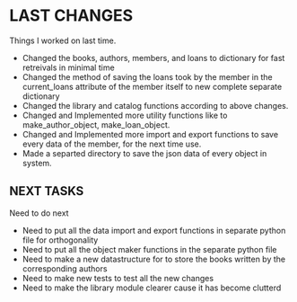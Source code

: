 # LAST CHANGES
Things I worked on last time.

- Changed the books, authors, members, and loans to dictionary for fast retreivals in minimal time
- Changed the method of saving the loans took by the member in the current_loans attribute of the member itself to new complete separate dictionary
- Changed the library and catalog functions according to above changes.
- Changed and Implemented more utility functions like to make_author_object, make_loan_object.
- Changed and Implemented more import and export functions to save every data of the member, for the next time use.
- Made a separted directory to save the json data of every object in system.

## NEXT TASKS
Need to do next

- Need to put all the data import and export functions in separate python file for orthogonality
- Need to put all the object maker functions in the separate python file
- Need to make a new datastructure for to store the books written by the corresponding authors
- Need to make new tests to test all the new changes
- Need to make the library module clearer cause it has become clutterd